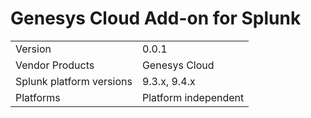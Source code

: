 # Genesys Cloud Add-on for Splunk

|                          |                      |
|--------------------------|----------------------|
| Version                  | 0.0.1                |
| Vendor Products          | Genesys Cloud        |
| Splunk platform versions | 9.3.x, 9.4.x         |
| Platforms                | Platform independent |
